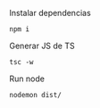 Instalar dependencias 
```
npm i
```


Generar JS de TS

```
tsc -w
```

Run node
```
nodemon dist/
```